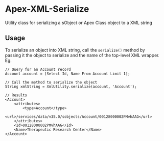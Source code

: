 # Apex-XML-Serialize
Utility class for serializing a sObject or Apex Class object to a XML string

## Usage
To serialize an object into XML string, call the ```serialize()``` method by passing it the object to serialize and the name of the top-level XML wrapper. Eg.

```
// Query for an Account record
Account account = [Select Id, Name From Account Limit 1];

// Call the method to serialize the object
String xmlString = XmlUtility.serialize(account, 'Account');

// Results
<Account>
    <attributes>
        <type>Account</type>
        <url>/services/data/v35.0/sobjects/Account/00128000002PMvhAAG</url>
    </attributes>
    <Id>00128000002PMvhAAG</Id>
    <Name>Therapeutic Research Center</Name>
</Account>
```

